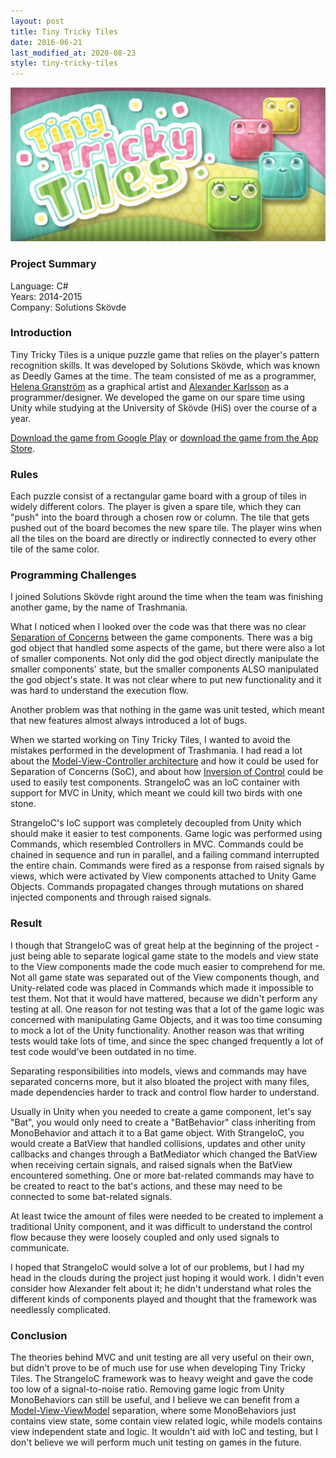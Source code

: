 ```yaml
---
layout: post
title: Tiny Tricky Tiles
date: 2016-06-21
last_modified_at: 2020-08-23
style: tiny-tricky-tiles
---
```


<div class="title-images">
    <img src="/assets/tiny-tricky-tiles-512px.jpg?v={{site.time | date: '%s'}}" alt="4 differently colored blocks with cartoonish expressions stand next to the game's title." title="Promotional image for the game Tiny Tricky Tiles" />
</div>

### Project Summary

<div class="project-summary">
    <div class="project-summary-language">Language: C#</div>
    <div class="project-summary-period">Years: 2014-2015</div>
    <div class="project-summary-group">Company: Solutions Skövde</div>
</div>

### Introduction

Tiny Tricky Tiles is a unique puzzle game that relies on the player's pattern recognition skills.
It was developed by Solutions Skövde, which was known as Deedly Games at the time. The team consisted of me as a programmer, <a href="https://www.linkedin.com/profile/view?id=AC4AAAaTp8YBq1dBsESX9rpswYfeew0y2NJSDLs&authType=name&authToken=C7dL&trk=contacts-contacts-list-contact_name-0">Helena Granström</a> as a graphical artist and <a href="https://www.linkedin.com/in/alexander-karlsson-238913125">Alexander Karlsson</a> as a programmer/designer.
We developed the game on our spare time using Unity while studying at the University of Skövde (HiS) over the course of a year.

<a href="https://play.google.com/store/apps/details?id=com.DeedlyGames.TinyTrickyTiles">Download the game from Google Play</a> or <a href="https://itunes.apple.com/se/app/tiny-tricky-tiles/id966125107?mt=8">download the game from the App Store</a>.

### Rules

Each puzzle consist of a rectangular game board with a group of tiles in widely different colors.
The player is given a spare tile, which they can "push" into the board through a chosen row or column.
The tile that gets pushed out of the board becomes the new spare tile. The player wins when all the tiles
on the board are directly or indirectly connected to every other tile of the same color.

### Programming Challenges

I joined Solutions Skövde right around the time when the team was finishing another game, by the name of Trashmania.

What I noticed when I looked over the code was that there was no clear <a href="https://en.wikipedia.org/wiki/Separation_of_concerns">Separation of Concerns</a> between the game components. There was a big god object that handled some aspects of the game, but there were also a lot of smaller components. Not only did the god object directly manipulate the smaller components' state, but the smaller components ALSO manipulated the god object's state. It was not clear where to put new functionality and it was hard to understand the execution flow.

Another problem was that nothing in the game was unit tested, which meant that new features almost always introduced a lot of bugs.

When we started working on Tiny Tricky Tiles, I wanted to avoid the mistakes performed in the development of Trashmania.
I had read a lot about the <a href="https://en.wikipedia.org/wiki/Model%E2%80%93view%E2%80%93controller">Model-View-Controller architecture</a> and how it could be used for Separation of Concerns (SoC), and about how <a href="https://en.wikipedia.org/wiki/Inversion_of_control">Inversion of Control</a> could be used to easily test components.
StrangeIoC was an IoC container with support for MVC in Unity, which meant we could kill two birds with one stone.

StrangeIoC's IoC support was completely decoupled from Unity which should make it easier to test components.
Game logic was performed using Commands, which resembled Controllers in MVC. Commands could be chained in sequence and run in parallel, and a failing command interrupted the entire chain. Commands were fired as a response from raised signals by views, which were activated by View components attached to Unity Game Objects. Commands propagated changes through mutations on shared injected components and through raised signals.

### Result

I though that StrangeIoC was of great help at the beginning of the project - just being able to separate logical game state to the models and view state to the View components made the code much easier to comprehend for me.
Not all game state was separated out of the View components though, and Unity-related code was placed in Commands which made it impossible to test them.
Not that it would have mattered, because we didn't perform any testing at all.
One reason for not testing was that a lot of the game logic was concerned with manipulating Game Objects, and it was too time consuming to mock a lot of the Unity functionality.
Another reason was that writing tests would take lots of time, and since the spec changed frequently a lot of test code would've been outdated in no time.

Separating responsibilities into models, views and commands may have separated concerns more, but it also bloated the project with many files, made dependencies harder to track and control flow harder to understand.

Usually in Unity when you needed to create a game component, let's say "Bat", you would only need to create a "BatBehavior" class inheriting from MonoBehavior and attach it to a Bat game object.
With StrangeIoC, you would create a BatView that handled collisions, updates and other unity callbacks and changes through a BatMediator which changed the BatView when receiving certain signals, and raised signals when the BatView encountered something.
One or more bat-related commands may have to be created to react to the bat's actions, and these may need to be connected to some bat-related signals.

At least twice the amount of files were needed to be created to implement a traditional Unity component, and it was difficult to understand the control flow because they were loosely coupled and only used signals to communicate.

I hoped that StrangeIoC would solve a lot of our problems, but I had my head in the clouds during the project just hoping it would work.
I didn't even consider how Alexander felt about it; he didn't understand what roles the different kinds of components played and
thought that the framework was needlessly complicated.

### Conclusion

The theories behind MVC and unit testing are all very useful on their own, but didn't prove to be of much use for use when developing Tiny Tricky Tiles.
The StrangeIoC framework was to heavy weight and gave the code too low of a signal-to-noise ratio.
Removing game logic from Unity MonoBehaviors can still be useful, and I believe we can benefit from a <a href="https://en.wikipedia.org/wiki/Model%E2%80%93view%E2%80%93viewmodel">Model-View-ViewModel</a> separation, where
some MonoBehaviors just contains view state, some contain view related logic, while models contains view independent state and logic.
It wouldn't aid with IoC and testing, but I don't believe we will perform much unit testing on games in the future.
